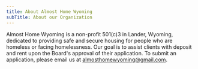 ```yaml
---
title: About Almost Home Wyoming
subTitle: About our Organization
---
```


Almost Home Wyoming is a non-profit 501(c)3 in Lander, Wyoming, dedicated to providing safe and secure housing for people who are homeless or facing homelessness. Our goal is to assist clients with deposit and rent upon the Board's approval of their application. To submit an application, please email us at almosthomewyoming@gmail.com.
